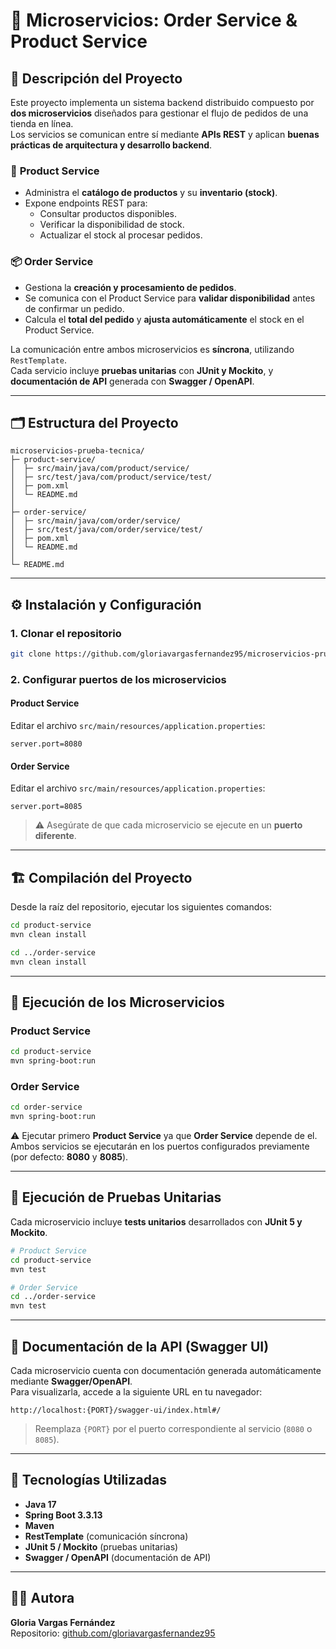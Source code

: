 # 🧩 Microservicios: Order Service & Product Service

## 📖 Descripción del Proyecto

Este proyecto implementa un sistema backend distribuido compuesto por **dos microservicios** diseñados para gestionar el flujo de pedidos de una tienda en línea.  
Los servicios se comunican entre sí mediante **APIs REST** y aplican **buenas prácticas de arquitectura y desarrollo backend**.

### 🛒 **Product Service**
- Administra el **catálogo de productos** y su **inventario (stock)**.  
- Expone endpoints REST para:
  - Consultar productos disponibles.  
  - Verificar la disponibilidad de stock.  
  - Actualizar el stock al procesar pedidos.

### 📦 **Order Service**
- Gestiona la **creación y procesamiento de pedidos**.  
- Se comunica con el Product Service para **validar disponibilidad** antes de confirmar un pedido.  
- Calcula el **total del pedido** y **ajusta automáticamente** el stock en el Product Service.

La comunicación entre ambos microservicios es **síncrona**, utilizando `RestTemplate`.  
Cada servicio incluye **pruebas unitarias** con **JUnit y Mockito**, y **documentación de API** generada con **Swagger / OpenAPI**.

---

## 🗂️ Estructura del Proyecto

```
microservicios-prueba-tecnica/
├─ product-service/
│  ├─ src/main/java/com/product/service/
│  ├─ src/test/java/com/product/service/test/
│  ├─ pom.xml
│  └─ README.md
│
├─ order-service/
│  ├─ src/main/java/com/order/service/
│  ├─ src/test/java/com/order/service/test/
│  ├─ pom.xml
│  └─ README.md
│
└─ README.md
```

---

## ⚙️ Instalación y Configuración

### 1. Clonar el repositorio

```bash
git clone https://github.com/gloriavargasfernandez95/microservicios-prueba-tecnica.git
```

### 2. Configurar puertos de los microservicios

#### Product Service
Editar el archivo `src/main/resources/application.properties`:
```properties
server.port=8080
```

#### Order Service
Editar el archivo `src/main/resources/application.properties`:
```properties
server.port=8085
```

> ⚠️ Asegúrate de que cada microservicio se ejecute en un **puerto diferente**.

---

## 🏗️ Compilación del Proyecto

Desde la raíz del repositorio, ejecutar los siguientes comandos:

```bash
cd product-service
mvn clean install

cd ../order-service
mvn clean install
```

---

## 🚀 Ejecución de los Microservicios

### Product Service
```bash
cd product-service
mvn spring-boot:run
```

### Order Service
```bash
cd order-service
mvn spring-boot:run
```

⚠️ Ejecutar primero **Product Service** ya que **Order Service** depende de el. Ambos servicios se ejecutarán en los puertos configurados previamente (por defecto: **8080** y **8085**).

---

## 🧪 Ejecución de Pruebas Unitarias

Cada microservicio incluye **tests unitarios** desarrollados con **JUnit 5 y Mockito**.

```bash
# Product Service
cd product-service
mvn test

# Order Service
cd ../order-service
mvn test
```

---

## 📘 Documentación de la API (Swagger UI)

Cada microservicio cuenta con documentación generada automáticamente mediante **Swagger/OpenAPI**.  
Para visualizarla, accede a la siguiente URL en tu navegador:

```
http://localhost:{PORT}/swagger-ui/index.html#/
```

> Reemplaza `{PORT}` por el puerto correspondiente al servicio (`8080` o `8085`).

---

## 🧱 Tecnologías Utilizadas

- **Java 17**
- **Spring Boot 3.3.13**
- **Maven**
- **RestTemplate** (comunicación síncrona)
- **JUnit 5 / Mockito** (pruebas unitarias)
- **Swagger / OpenAPI** (documentación de API)

---

## 👩‍💻 Autora

**Gloria Vargas Fernández**  
Repositorio: [github.com/gloriavargasfernandez95](https://github.com/gloriavargasfernandez95)
